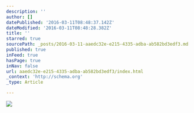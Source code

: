```yaml
---
description: ''
author: []
datePublished: '2016-03-11T08:48:37.142Z'
dateModified: '2016-03-11T08:48:28.382Z'
title: ''
starred: true
sourcePath: _posts/2016-03-11-aaedc32e-e215-4335-adba-ab582bd3edf3.md
published: true
inFeed: true
hasPage: true
inNav: false
url: aaedc32e-e215-4335-adba-ab582bd3edf3/index.html
_context: 'http://schema.org'
_type: Article

---
```

![](https://the-grid-user-content.s3-us-west-2.amazonaws.com/27ff51fb-1f67-4baf-ad8f-a77b94220bc8.png)